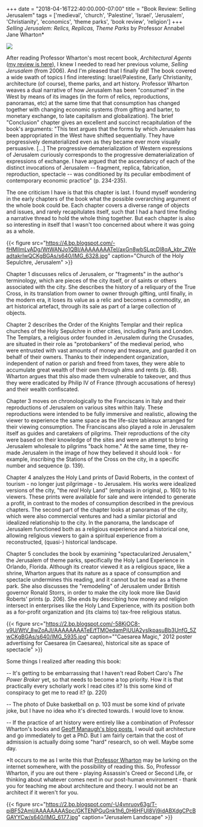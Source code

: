 +++
date = "2018-04-16T22:40:00.000-07:00"
title = "Book Review: Selling Jerusalem"
tags = ['medieval', 'church', 'Palestine', 'Israel', 'Jerusalem', 'Christianity', 'economics', 'theme parks', 'book review', 'religion']
+++
*Selling Jerusalem: Relics, Replicas, Theme Parks* by Professor Annabel Jane Wharton&ast;

<img src="https://3.bp.blogspot.com/-3Wu8ha6QYWU/WtWFqEQNUKI/AAAAAAAATfA/UM3Zg5z9-qon75F8hMKt-HWWpTxWERXEACLcBGAs/s1600/IMG_20180416_222115.jpg"/>

After reading Professor Wharton's most recent book, *Architectural Agents* ([my review is here](http://notbuiltinaday.blogspot.com/2016/04/book-review-architectural-agents.html)), I knew I needed to read her previous volume, *Selling Jerusalem* (from 2006).  And I'm pleased that I finally did!  The book covered a wide swath of topics I find interesting: Israel/Palestine, Early Christianity, architecture (of course), theme parks, and art history.  Professor Wharton weaves a dual narrative of how Jerusalem has been "consumed" in the West by means of its images (in the form of relics, reproductions, panoramas, etc) at the same time that that consumption has changed together with changing economic systems (from gifting and barter, to monetary exchange, to late capitalism and globalization).  The brief "Conclusion" chapter gives an excellent and succinct recapitulation of the book's arguments:  "This text argues that the forms by which Jerusalem has been appropriated in the West have shifted sequentially.  They have progressively dematerialized even as they became ever more visually persuasive. [...]  The progressive dematerialization of Western expressions of Jerusalem curiously corresponds to the progressive dematerialization of expressions of exchange.  I have argued that the ascendancy of each of the distinct invocations of Jerusalem -- fragment, replica, fabrication, reproduction, spectacle -- was conditioned by its peculiar embodiment of contemporary economic practice" (p. 234-235).

The one criticism I have is that this chapter is last.  I found myself wondering in the early chapters of the book what the possible overarching argument of the whole book could be.  Each chapter covers a diverse range of objects and issues, and rarely recapitulates itself, such that I had a hard time finding a narrative thread to hold the whole thing together.  But each chapter is also so interesting in itself that I wasn't too concerned about where it was going as a whole.

{{< figure src="https://4.bp.blogspot.com/-fHMIlmLyADg/WtWANJo1QBI/AAAAAAAATeI/axGn8wbSLqcDl8qA_kbr_ZWeadtakrIwQCKgBGAs/s640/IMG_6328.jpg" caption="Church of the Holy Sepulchre, Jerusalem" >}}

Chapter 1 discusses relics of Jerusalem, or "fragments" in the author's terminology, which are pieces of the city itself, or of saints or others associated with the city.  She describes the history of a reliquary of the True Cross, in its translation from owner to owner through gifting, until finally, in the modern era, it loses its value as a relic and becomes a commodity, an art historical artefact, through its sale as part of a large collection of objects.

Chapter 2 describes the Order of the Knights Templar and their replica churches of the Holy Sepulchre in other cities, including Paris and London.  The Templars, a religious order founded in Jerusalem during the Crusades, are situated in their role as "protobankers" of the medieval period, who were entrusted with vast amounts of money and treasure, and guarded it on behalf of their owners.  Thanks to their independent organization, independent of nation or parish and freed from taxes, they were able to accumulate great wealth of their own through alms and rents (p. 68).  Wharton argues that this also made them vulnerable to takeover, and thus they were eradicated by Philip IV of France (through accusations of heresy) and their wealth confiscated.

Chapter 3 moves on chronologically to the Franciscans in Italy and their reproductions of Jerusalem on various sites within Italy.  These reproductions were intended to be fully immersive and realistic, allowing the viewer to experience the same space as the life-size tableaux arranged for their viewing consumption.  The Franciscans also played a role in Jerusalem itself as guides and caretakers of pilgrims.  Their reproductions of the city were based on their knowledge of the sites and were an attempt to bring Jerusalem wholesale to pilgrims "back home."  At the same time, they re-made Jerusalem in the image of how they believed it should look - for example, inscribing the Stations of the Cross on the city, in a specific number and sequence (p. 139).

Chapter 4 analyzes the Holy Land prints of David Roberts, in the context of tourism - no longer just pilgrimage - to Jerusalem.  His works were idealized versions of the city, "the *real* Holy Land" (emphasis in original, p. 160) to his viewers.  These prints were available for sale and were intended to generate a profit, in contrast to the modes of consumption described in the previous chapters.  The second part of the chapter looks at panoramas of the city, which were also commercial ventures and had a similar pictorial and idealized relationship to the city.  In the panorama, the landscape of Jerusalem functioned both as a religious experience and a historical one, allowing religious viewers to gain a spiritual experience from a reconstructed, (quasi-) historical landscape.

Chapter 5 concludes the book by examining "spectacularized Jerusalem," the Jerusalem of theme parks, specifically the Holy Land Experience in Orlando, Florida.  Although its creator viewed it as a religious space, like a shrine, Wharton argues that its nature as a space of consumption and spectacle undermines this reading, and it cannot but be read as a theme park.  She also discusses the "remodeling" of Jerusalem under British governor Ronald Storrs, in order to make the city look more like David Roberts' prints (p. 206).  She ends by describing how money and religion intersect in enterprises like the Holy Land Experience, with its position both as a for-profit organization and (its claims to) tax-free religious status.

{{< figure src="https://2.bp.blogspot.com/-58KjOC8-v9U/WtV_8wZoAJI/AAAAAAAATeE/fTMOedamPiUUA2ysIkpasuBb3UnfG_5ZwCKgBGAs/s640/IMG_5935.jpg" caption="\"Caesarea Magic,\" 2012 poster advertising for Caesarea (in Caesarea), historical site as space of spectacle" >}}

Some things I realized after reading this book:

-- It's getting to be embarrassing that I haven't read Robert Caro's *The Power Broker* yet, so that needs to become a top priority.  How it is that practically every scholarly work I read cites it?  Is this some kind of conspiracy to get me to read it? (p. 220)

-- The photo of Duke basketball on p. 103 must be some kind of private joke, but I have no idea who it's directed towards.  I would love to know.

-- If the practice of art history were entirely like a combination of Professor Wharton's books and [Geoff Manaugh's blog posts](http://www.bldgblog.com/), I would quit architecture and go immediately to get a PhD.  But I am fairly certain that the cost of admission is actually doing some "hard" research, so oh well.  Maybe some day.

&ast;It occurs to me as I write this that [Professor Wharton](https://sites.duke.edu/annabelwharton/) may be lurking on the internet somewhere, with the possibility of reading this.  So, Professor Wharton, if you are out there - playing Assassin's Creed or Second Life, or thinking about whatever comes next in our post-human environment - thank you for teaching me about architecture and theory.  I would not be an architect if it weren't for you.

{{< figure src="https://2.bp.blogspot.com/-U4vnruov63g/T-piBF52AmI/AAAAAAAASpc/GKTENPGuGnk1h6_0H6HFUI8Vj9idABXdgCPcBGAYYCw/s640/IMG_6177.jpg" caption="Jerusalem Landscape" >}}

